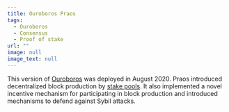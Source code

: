 ```yaml
---
title: Ouroboros Praos
tags:
  - Ouroboros
  - Consensus
  - Proof of stake
url: ""
image: null
image_text: null
---
```


This version of [Ouroboros](https://www.essentialcardano.io/glossary/ouroboros) was deployed in August 2020. Praos introduced decentralized block production by [stake pools](https://www.essentialcardano.io/glossary/stake-pool). It also implemented a novel incentive mechanism for participating in block production and introduced mechanisms to defend against Sybil attacks.
